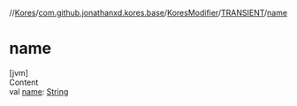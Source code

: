 //[Kores](../../../index.md)/[com.github.jonathanxd.kores.base](../../index.md)/[KoresModifier](../index.md)/[TRANSIENT](index.md)/[name](name.md)



# name  
[jvm]  
Content  
val [name](name.md): [String](https://kotlinlang.org/api/latest/jvm/stdlib/kotlin/-string/index.html)  




